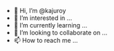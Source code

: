 - 👋 Hi, I’m @kajuroy
- 👀 I’m interested in ...
- 🌱 I’m currently learning ...
- 💞️ I’m looking to collaborate on ...
- 📫 How to reach me ...

<!---
kajuroy/kajuroy is a ✨ special ✨ repository because its `README.md` (this file) appears on your GitHub profile.
You can click the Preview link to take a look at your changes.
--->

